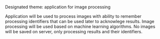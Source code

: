 Designated theme: application for image processing

Application will be used to process images with ability to remember processing identifiers that can be used later to acknowlege results.
Image processing will be used based on machine learning algorithms.
No images will be saved on server, only processing results and their identifiers.
